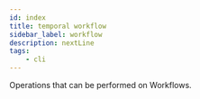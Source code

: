 ```yaml
---
id: index
title: temporal workflow
sidebar_label: workflow
description: nextLine
tags:
	- cli
---
```



Operations that can be performed on Workflows.

